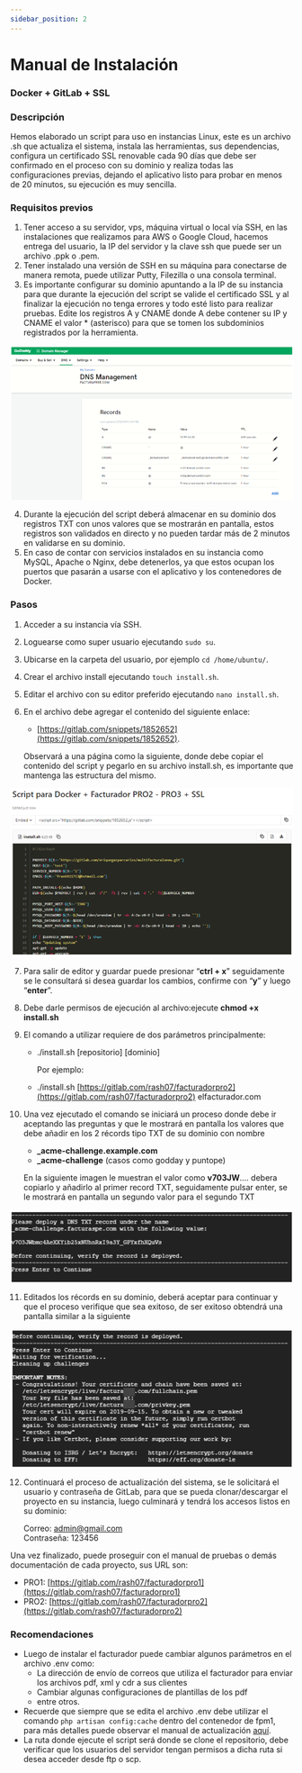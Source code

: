 ```yaml
---
sidebar_position: 2
---
```


# Manual de Instalación 
### Docker + GitLab + SSL


### Descripción

Hemos elaborado un script para uso en instancias Linux, este es un archivo .sh que actualiza el sistema, instala las herramientas, sus dependencias, configura un certificado SSL renovable cada 90 días que debe ser confirmado en el proceso con su dominio y realiza todas las configuraciones previas, dejando el aplicativo listo para probar en menos de 20 minutos, su ejecución es muy sencilla.

### Requisitos previos

1. Tener acceso a su servidor, vps, máquina virtual o local vía SSH, en las instalaciones que realizamos para AWS o Google Cloud, hacemos entrega del usuario, la IP del servidor y la clave ssh que puede ser un archivo .ppk o .pem.
2. Tener instalado una versión de SSH en su máquina para conectarse de manera remota, puede utilizar Putty, Filezilla o una consola terminal.
3. Es importante configurar su dominio apuntando a la IP de su instancia para que durante la ejecución del script se valide el certificado SSL y al finalizar la ejecución no tenga errores y todo esté listo para realizar pruebas. Edite los registros A y CNAME donde A debe contener su IP y CNAME el valor * (asterisco) para que se tomen los subdominios registrados por la herramienta.

![Alt text](img/B1.png)

4. Durante la ejecución del script deberá almacenar en su dominio dos registros TXT con unos valores que se mostrarán en pantalla, estos registros son validados en directo y no pueden tardar más de 2 minutos en validarse en su dominio.
5. En caso de contar con servicios instalados en su instancia como MySQL, Apache o Nginx, debe detenerlos, ya que estos ocupan los puertos que pasarán a usarse con el aplicativo y los contenedores de Docker.

### Pasos

  1. Acceder a su instancia vía SSH.
  2. Loguearse como super usuario ejecutando `sudo su`.
  3. Ubicarse en la carpeta del usuario, por ejemplo `cd /home/ubuntu/`.
  4. Crear el archivo install ejecutando `touch install.sh`.
  5. Editar el archivo con su editor preferido ejecutando `nano install.sh`.
  6. En el archivo debe agregar el contenido del siguiente enlace: 

      - [https://gitlab.com/snippets/1852652](https://gitlab.com/snippets/1852652).

      Observará a una página como la siguiente, donde debe copiar el contenido del script y pegarlo en su archivo install.sh, es importante que mantenga las estructura del mismo.

![Alt text](img/B2.png)

7. Para salir de editor y guardar puede presionar “**ctrl + x**” seguidamente se le consultará si desea guardar los cambios, confirme con “**y**” y luego “**enter**”.
8. Debe darle permisos de ejecución al archivo:ejecute **chmod +x install.sh**
9. El comando a utilizar requiere de dos parámetros principalmente:  

    - ./install.sh [repositorio] [dominio]


        Por ejemplo: 

    - ./install.sh [https://gitlab.com/rash07/facturadorpro2](https://gitlab.com/rash07/facturadorpro2) elfacturador.com


10. Una vez ejecutado el comando se iniciará un proceso donde debe ir aceptando las preguntas y que le mostrará en pantalla los valores que debe añadir en los 2 récords tipo TXT de su dominio con nombre 
    - **_acme-challenge.example.com** 
    - **_acme-challenge** (casos como godday y puntope)

    En la siguiente imagen le muestran el valor como **v703JW**.... debera copiarlo y añadirlo al primer record TXT, seguidamente pulsar enter, se le mostrará en pantalla un segundo valor para el segundo TXT

![Alt text](img/B3.png)


11. Editados los récords en su dominio, deberá aceptar para continuar y que el proceso verifique que sea exitoso, de ser exitoso obtendrá una pantalla similar a la siguiente

![Alt text](img/B4.png)

12. Continuará el proceso de actualización del sistema, se le solicitará el usuario y contraseña de GitLab, para que se pueda clonar/descargar el proyecto en su instancia, luego culminará y tendrá los accesos listos en su dominio:

      Correo: admin@gmail.com  
      Contraseña: 123456

Una vez finalizado, puede proseguir con el manual de pruebas o demás documentación de cada proyecto, sus URL son:

- PRO1: [https://gitlab.com/rash07/facturadorpro1](https://gitlab.com/rash07/facturadorpro1)
- PRO2: [https://gitlab.com/rash07/facturadorpro2](https://gitlab.com/rash07/facturadorpro2)

### Recomendaciones

- Luego de instalar el facturador puede cambiar algunos parámetros en el archivo .env como:
  - La dirección de envío de correos que utiliza el facturador para enviar los archivos pdf, xml y cdr a sus clientes
  - Cambiar algunas configuraciones de plantillas de los pdf
  - entre otros.
- Recuerde que siempre que se edita el archivo .env debe utilizar el comando `php artisan config:cache` dentro del contenedor de fpm1, para más detalles puede observar el manual de actualización [aquí](https://docs.google.com/document/d/11PI1a9yjCPfH9CCuWmJSrdj1V8IEUffqurqvdkw29co/edit?usp=sharing).
- La ruta donde ejecute el script será donde se clone el repositorio, debe verificar que los usuarios del servidor tengan permisos a dicha ruta si desea acceder desde ftp o scp.
